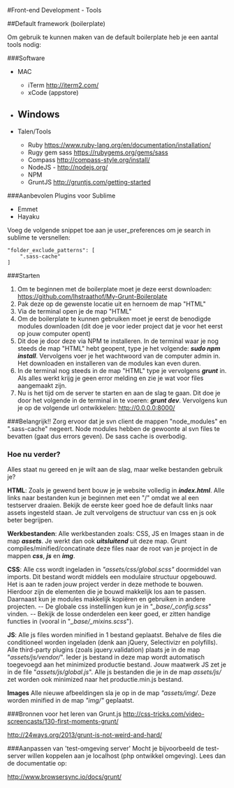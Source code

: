 #Front-end Development - Tools

##Default framework (boilerplate)

Om gebruik te kunnen maken van de default boilerplate heb je een aantal tools nodig:

###Software

 - MAC
	 - iTerm http://iterm2.com/
	 - xCode (appstore)
 - Windows
	 - 


 - Talen/Tools
	 - Ruby https://www.ruby-lang.org/en/documentation/installation/
	 - Rugy gem sass https://rubygems.org/gems/sass
 	 - Compass http://compass-style.org/install/
 	 - NodeJS - http://nodejs.org/ 
 	 - NPM
 	 - GruntJS http://gruntjs.com/getting-started

###Aanbevolen Plugins voor Sublime
 - Emmet
 - Hayaku

Voeg de volgende snippet toe aan je user_preferences om je search in sublime te versnellen:

    "folder_exclude_patterns": [
	  	".sass-cache"
  	]

###Starten

 1. Om te beginnen met de boilerplate moet je deze eerst downloaden:
    https://github.com/lhstraathof/My-Grunt-Boilerplate
 2. Pak deze op de gewenste locatie uit en hernoem de map "HTML"
 3. Via de terminal open je de map "HTML"
 4. Om de boilerplate te kunnen gebruiken moet je eerst de benodigde modules downloaden (dit doe je voor ieder project dat je voor het eerst op jouw computer opent)
 5. Dit doe je door deze via NPM te installeren. In de terminal waar je nog steeds de map "HTML" hebt geopent, type je het volgende: ***sudo npm install***. Vervolgens voer je het wachtwoord van de computer admin in. Het downloaden en installeren van de modules kan even duren.
 6. In de terminal nog steeds in de map "HTML" type je vervolgens ***grunt*** in. Als alles werkt krijg je geen error melding en zie je wat voor files aangemaakt zijn.
 7. Nu is het tijd om de server te starten en aan de slag te gaan. Dit doe je door het volgende in de terminal in te voeren: ***grunt dev***. Vervolgens kun je op de volgende url ontwikkelen: http://0.0.0.0:8000/

###Belangrijk!!
Zorg ervoor dat je svn client de mappen "node_modules" en ".sass-cache" negeert. Node modules hebben de gewoonte al svn files te bevatten (gaat dus errors geven). De sass cache is overbodig.

### Hoe nu verder?
Alles staat nu gereed en je wilt aan de slag, maar welke bestanden gebruik je?

**HTML**: Zoals je gewend bent bouw je je website volledig in ***index.html***. Alle links naar bestanden kun je beginnen met een "/" omdat we al een testserver draaien. Bekijk de eerste keer goed hoe de default links naar assets ingesteld staan. Je zult vervolgens de structuur van css en js ook beter begrijpen.

**Werkbestanden**: Alle werkbestanden zoals: CSS, JS en Images staan in de map ***assets***. Je werkt dan ook ***uitsluitend*** uit deze map. Grunt compiles/minified/concatinate deze files naar de root van je project in de mappen ***css***, ***js*** en ***img***.

**CSS**: Alle css wordt ingeladen in *"assets/css/global.scss"* doormiddel van imports. Dit bestand wordt middels een modulaire structuur opgebouwd. Het is aan te raden jouw project verder in deze methode te bouwen. Hierdoor zijn de elementen die je bouwd makkelijk los aan te passen. Daarnaast kun je modules makkelijk kopiëren en gebruiken in andere projecten. -- De globale css instellingen kun je in "*_base/_config.scss*" vinden. -- Bekijk de losse onderdelen een keer goed, er zitten handige functies in (vooral in "*_base/_mixins.scss*").

**JS**: Alle js files worden minified in 1 bestand geplaatst. Behalve de files die conditioneel worden ingeladen (denk aan jQuery, Selectivizr en polyfills). Alle third-party plugins (zoals jquery.validation) plaats je in de map "*assets/js/vendor/*". Ieder js bestand in deze map wordt automatisch toegevoegd aan het minimized productie bestand. Jouw maatwerk JS zet je in de file "*assets/js/global.js*". Alle js bestanden die je in de map *assets/js/* zet worden ook minimized naar het productie.min.js bestand.

**Images** 
Alle nieuwe afbeeldingen sla je op in de map *"assets/img/*. Deze worden minified in de map *"img/"* geplaatst.

###Bronnen voor het leren van Grunt.js
http://css-tricks.com/video-screencasts/130-first-moments-grunt/

http://24ways.org/2013/grunt-is-not-weird-and-hard/

###Aanpassen van 'test-omgeving server'
Mocht je bijvoorbeeld de test-server willen koppelen aan je localhost (php ontwikkel omgeving). Lees dan de documentatie op:

http://www.browsersync.io/docs/grunt/